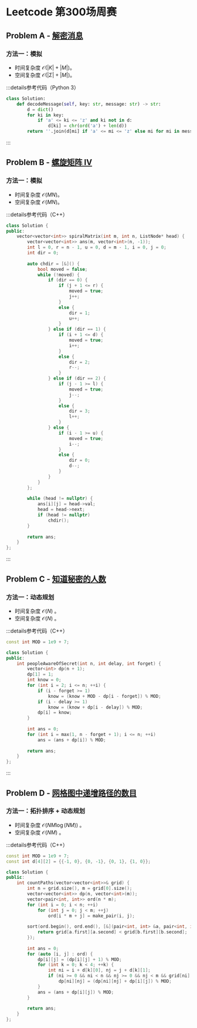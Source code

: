 # Leetcode 第300场周赛

## Problem A - [解密消息](https://leetcode.cn/problems/decode-the-message/)

### 方法一：模拟

- 时间复杂度 $\mathcal{O}(|K|+|M|)$。
- 空间复杂度 $\mathcal{O}(|\Sigma|+|M|)$。

:::details参考代码（Python 3）

```python
class Solution:
    def decodeMessage(self, key: str, message: str) -> str:
        d = dict()
        for ki in key:
            if 'a' <= ki <= 'z' and ki not in d:
                d[ki] = chr(ord('a') + len(d))
        return ''.join(d[mi] if 'a' <= mi <= 'z' else mi for mi in message)
```

:::

## Problem B - [螺旋矩阵 IV](https://leetcode.cn/problems/spiral-matrix-iv/)

### 方法一：模拟

- 时间复杂度 $\mathcal{O}(MN)$。
- 空间复杂度 $\mathcal{O}(MN)$。

:::details参考代码（C++）

```cpp
class Solution {
public:
    vector<vector<int>> spiralMatrix(int m, int n, ListNode* head) {
        vector<vector<int>> ans(m, vector<int>(n, -1));
        int l = 0, r = n - 1, u = 0, d = m - 1, i = 0, j = 0;
        int dir = 0;
        
        auto chdir = [&]() {
            bool moved = false;
            while (!moved) {
                if (dir == 0) {
                    if (j + 1 <= r) {
                        moved = true;
                        j++;
                    }
                    else {
                        dir = 1;
                        u++;
                    }
                } else if (dir == 1) {
                    if (i + 1 <= d) {
                        moved = true;
                        i++;
                    }
                    else {
                        dir = 2;
                        r--;
                    }
                } else if (dir == 2) {
                    if (j - 1 >= l) {
                        moved = true;
                        j--;
                    }
                    else {
                        dir = 3;
                        l++;
                    }
                } else {
                    if (i - 1 >= u) {
                        moved = true;
                        i--;
                    }
                    else {
                        dir = 0;
                        d--;
                    }
                }
            }
        };
        
        while (head != nullptr) {
            ans[i][j] = head->val;
            head = head->next;
            if (head != nullptr)
                chdir();
        }
        
        return ans;
    }
};
```

:::

## Problem C - [知道秘密的人数](https://leetcode.cn/problems/number-of-people-aware-of-a-secret/)

### 方法一：动态规划

- 时间复杂度 $\mathcal{O}(N)$ 。
- 空间复杂度 $\mathcal{O}(N)$ 。

:::details参考代码（C++）

```cpp
const int MOD = 1e9 + 7;

class Solution {
public:
    int peopleAwareOfSecret(int n, int delay, int forget) {
        vector<int> dp(n + 1);
        dp[1] = 1;
        int know = 0;
        for (int i = 2; i <= n; ++i) {
            if (i - forget >= 1)
                know = (know + MOD - dp[i - forget]) % MOD;
            if (i - delay >= 1)
                know = (know + dp[i - delay]) % MOD;
            dp[i] = know;
        }
        
        int ans = 0;
        for (int i = max(1, n - forget + 1); i <= n; ++i)
            ans = (ans + dp[i]) % MOD;
        
        return ans;
    }
};
```

:::

## Problem D - [网格图中递增路径的数目](https://leetcode.cn/problems/number-of-increasing-paths-in-a-grid/)

### 方法一：拓扑排序 + 动态规划

- 时间复杂度 $\mathcal{O}(NM\log(NM))$ 。
- 空间复杂度 $\mathcal{O}(NM)$ 。

:::details参考代码（C++）

```cpp
const int MOD = 1e9 + 7;
const int d[4][2] = {{-1, 0}, {0, -1}, {0, 1}, {1, 0}};

class Solution {
public:
    int countPaths(vector<vector<int>>& grid) {
        int n = grid.size(), m = grid[0].size();
        vector<vector<int>> dp(n, vector<int>(m));
        vector<pair<int, int>> ord(n * m);
        for (int i = 0; i < n; ++i)
            for (int j = 0; j < m; ++j)
                ord[i * m + j] = make_pair(i, j);
        
        sort(ord.begin(), ord.end(), [&](pair<int, int> &a, pair<int, int> &b) {
            return grid[a.first][a.second] < grid[b.first][b.second];
        });
        
        int ans = 0;
        for (auto [i, j] : ord) {
            dp[i][j] = (dp[i][j] + 1) % MOD;
            for (int k = 0; k < 4; ++k) {
                int ni = i + d[k][0], nj = j + d[k][1];
                if (ni >= 0 && ni < n && nj >= 0 && nj < m && grid[ni][nj] > grid[i][j])
                    dp[ni][nj] = (dp[ni][nj] + dp[i][j]) % MOD;
            }
            ans = (ans + dp[i][j]) % MOD;
        }
        
        return ans;
    }
};
```

